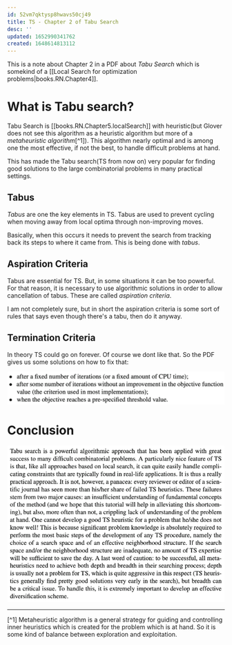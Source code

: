 ```yaml
---
id: 52vm7qktysp8hwavs50cj49
title: TS - Chapter 2 of Tabu Search
desc: ''
updated: 1652990341762
created: 1648614813112
---
```

This is a note about Chapter 2 in a PDF about *Tabu Search* which is somekind of a [[Local Search for optimization problems|books.RN.Chapter4]].

# What is Tabu search?
Tabu Search is [[books.RN.Chapter5.localSearch]] with heuristic(but Glover does not see this algorithm as a heuristic algorithm but more of a *metaheuristic algorithm*[^1]). This algorithm nearly optimal and is among one the most effective, if not the best, to handle difficult problems at hand. 

This has made the Tabu search(TS from now on) very popular for finding good solutions to the large combinatorial problems in many practical settings. 

## Tabus
*Tabus* are one the key elements in TS. Tabus are used to prevent cycling when moving away from local optima through non-improving moves. 

Basically, when this occurs it needs to prevent the search from tracking back its steps to where it came from. This is being done with *tabus*. 

## Aspiration Criteria
Tabus are essential for TS. But, in some situations it can be too powerful. For that reason, it is necessary to use algorithmic solutions in order to allow cancellation of tabus. These are called *aspiration criteria*. 

I am not completely sure, but in short the aspiration criteria is some sort of rules that says even though there's a tabu, then do it anyway. 

## Termination Criteria
In theory TS could go on forever. Of course we dont like that. So the PDF gives us some solutions on how to fix that:

![](./assets/images/2022-03-31-08-41-21.png)



# Conclusion
![](./assets/images/2022-03-31-06-59-51.png)

---
[^1] Metaheuristic algorithm is a general strategy for guiding and controlling inner heuristics which is created for the problem which is at hand. So it is some kind of balance between exploration and exploitation.